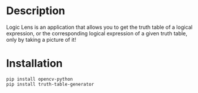 # Description

Logic Lens is an application that allows you to get the truth table of a logical expression, or the corresponding logical expression of a given truth table, only by taking a picture of it! 


# Installation

```
pip install opencv-python
pip install truth-table-generator
```
